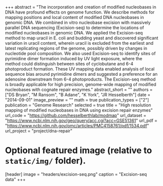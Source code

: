 +++
abstract = "The incorporation and creation of modified nucleobases in DNA have profound effects on genome function. We describe methods for mapping positions and local content of modified DNA nucleobases in genomic DNA. We combined in vitro nucleobase excision with massively parallel DNA sequencing (Excision-seq) to determine the locations of modified nucleobases in genomic DNA. We applied the Excision-seq method to map uracil in E. coli and budding yeast and discovered significant variation in uracil content, wherein uracil is excluded from the earliest and latest replicating regions of the genome, possibly driven by changes in nucleotide pool composition. We also used Excision-seq to identify sites of pyrimidine dimer formation induced by UV light exposure, where the method could distinguish between sites of cyclobutane and 6-4 photoproduct formation. These UV mapping data enabled analysis of local sequence bias around pyrimidine dimers and suggested a preference for an adenosine downstream from 6-4 photoproducts. The Excision-seq method is broadly applicable for high precision, genome-wide mapping of modified nucleobases with cognate repair enzymes."
abstract_short = ""
authors = ["DS Bryan", "M Ransom", "B Adane", "K York", "JR Hesselberth"]
date = "2014-09-01"
image_preview = ""
math = true
publication_types = ["2"]
publication = "Genome Research"
selected = true
title = "High resolution mapping of modified nucleobases in DNA using excision repair enzymes"
url_code = "https://github.com/hesselberthlab/modmap"
url_dataset = "https://www.ncbi.nlm.nih.gov/geo/query/acc.cgi?acc=GSE51361"
url_pdf = "https://www.ncbi.nlm.nih.gov/pmc/articles/PMC4158761/pdf/1534.pdf"
url_project = "project/dna-repair"

# Optional featured image (relative to `static/img/` folder).
[header]
image = "headers/excision-seq.png"
caption = "Excision-seq data"
+++
    